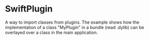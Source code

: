 # SwiftPlugin
A way to import classes from plugins. The example shows how the implementation of a class
"MyPlugin" in a bundle (read .dylib) can be overlayed over a class in the main application.
